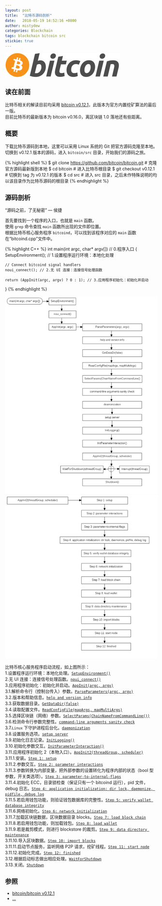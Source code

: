 ```yaml
---
layout: post
title:  "比特币源码剖析"
date:   2018-05-19 14:52:16 +0800
author: mistydew
categories: Blockchain
tags: blockchain bitcoin src
stickie: true
---
```

![bitcoin](/images/20180504/bitcoin.svg)

## 读在前面
比特币相关的解读目前均采用 [bitcoin v0.12.1](https://github.com/bitcoin/bitcoin/tree/v0.12.1)，此版本为官方内置挖矿算法的最后一版。<br>
目前比特币的最新版本为 bitcoin v0.16.0，离区块链 1.0 落地还有些距离。

## 概要
下载比特币源码到本地，这里可以采用 Linux 系统的 Git 把官方源码克隆至本地。<br>
切换到 v0.12.1 版本的源码，进入 `bitcoin/src` 目录，开始我们的源码之旅。

{% highlight shell %}
$ git clone https://github.com/bitcoin/bitcoin.git # 克隆官方源码最新版到本地
$ cd bitcoin # 进入比特币根目录
$ git checkout v0.12.1 # 切换到 tag 为 v0.12.1 的版本
$ cd src # 进入 src 目录，之后未作特殊说明的均以该目录作为比特币源码的根目录
{% endhighlight %}

## 源码剖析
“源码之前，了无秘密” — 侯捷<br>

首先要找到一个程序的入口，也就是 `main` 函数。<br>
使用 `grep` 命令查找 `main` 函数所出现的文件即位置。<br>
根据比特币核心服务程序 `bitcoind`，可以找到该程序对应的 `main` 函数在“bitcoind.cpp”文件中。

{% highlight C++ %}
int main(int argc, char* argv[]) // 0.程序入口
{
    SetupEnvironment(); // 1.设置程序运行环境：本地化处理

    // Connect bitcoind signal handlers
    noui_connect(); // 2.无 UI 连接：连接信号处理函数

    return (AppInit(argc, argv) ? 0 : 1); // 3.应用程序初始化：初始化并启动
}
{% endhighlight %}

![bitcoindsetup01](/images/20180519/bitcoindsetup01.png)
![bitcoindsetup02](/images/20180519/bitcoindsetup02.png)

比特币核心服务程序启动流程，如上图所示：<br>
1.设置程序运行环境：本地化处理。[`SetupEnvironment()`](/2018/05/26/bitcoin-source-anatomy-01#SetupEnvironment-ref)<br>
2.无 UI 连接：连接信号处理函数。[`noui_connect()`](/2018/05/26/bitcoin-source-anatomy-01#noui_connect-ref)<br>
3.应用程序初始化：初始化并启动。[`AppInit(argc, argv)`](/2018/06/02/bitcoin-source-anatomy-02#AppInit-ref)<br>
3.1.解析命令行（控制台传入）参数。[`ParseParameters(argc, argv)`](/2018/06/02/bitcoin-source-anatomy-02#ParseParameters-ref)<br>
3.2.版本和帮助信息。[`help and version info`](/2018/06/02/bitcoin-source-anatomy-02#HelpVersionInfo-ref)<br>
3.3.获取数据目录。[`GetDataDir(false)`](/2018/06/09/bitcoin-source-anatomy-03#GetDataDir-ref)<br>
3.4.读取配置文件。[`ReadConfigFile(mapArgs, mapMultiArgs)`](/2018/06/09/bitcoin-source-anatomy-03#ReadConfigFile-ref)<br>
3.5.选择区块链（网络）参数。[`SelectParams(ChainNameFromCommandLine())`](/2018/06/09/bitcoin-source-anatomy-03#SelectParams-ref)<br>
3.6.检测命令行参数完整性。[`command-line arguments sanity check`](/2018/06/09/bitcoin-source-anatomy-03#Command-line-ref)<br>
3.7.`Linux` 下守护进程后台化。[`daemonization`](/2018/06/09/bitcoin-source-anatomy-03#Daemon-ref)<br>
3.8.设置服务选项。[`setup server`](/2018/06/09/bitcoin-source-anatomy-03#Server-ref)<br>
3.9.初始化日志记录。[`InitLogging()`](/2018/06/16/bitcoin-source-anatomy-04#InitLogging-ref)<br>
3.10.初始化参数交互。[`InitParameterInteraction()`](/2018/06/16/bitcoin-source-anatomy-04#InitParameterInteraction-ref)<br>
3.11.应用程序初始化 2（本物入口）。[`AppInit2(threadGroup, scheduler)`](/2018/06/16/bitcoin-source-anatomy-04#AppInit2-ref)<br>
3.11.1.安装。[`Step 1: setup`](/2018/06/16/bitcoin-source-anatomy-04#Step01-ref)<br>
3.11.2.参数交互。[`Step 2: parameter interactions`](/2018/06/16/bitcoin-source-anatomy-04#Step02-ref)<br>
3.11.3.参数转换为内部变量，把外部参数的设置转化为程序内部的状态（bool 型参数，开关类选项）。[`Step 3: parameter-to-internal-flags`]()<br>
3.11.4.初始化 ECC，目录锁检查（保证只有一个 bitcoind 运行），pid 文件，debug 日志。[`Step 4: application initialization: dir lock, daemonize, pidfile, debug log`]()<br>
3.11.5.若启用钱包功能，则验证钱包数据库的完整性。[`Step 5: verify wallet database integrity`]()<br>
3.11.6.网络初始化。[`Step 6: network initialization`]()<br>
3.11.7.加载区块链数据，区块数据目录 blocks。[`Step 7: load block chain`]()<br>
3.11.8.若启用钱包功能，则加载钱包。[`Step 8: load wallet`]()<br>
3.11.9.若是裁剪模式，则进行 blockstore 的裁剪。[`Step 9: data directory maintenance`]()<br>
3.11.10.导入区块数据。[`Step 10: import blocks`]()<br>
3.11.11.启动节点服务，监听网络 P2P 请求，挖矿线程。[`Step 11: start node`]()<br>
3.11.12.初始化完成。[`Step 12: finished`]()<br>
3.12.根据启动标志做出相应处理。[`WaitForShutdown`]()<br>
3.13.关闭。[`Shutdown`]()

## 参照
* [bitcoin/bitcoin v0.12.1](https://github.com/bitcoin/bitcoin/tree/v0.12.1)
* [...](https://github.com/mistydew/blockchain)
